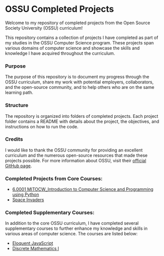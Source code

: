 # OSSU Completed Projects

Welcome to my repository of completed projects from the Open Source Society University (OSSU) curriculum!

This repository contains a collection of projects I have completed as part of my studies in the OSSU Computer Science program. These projects span various domains of computer science and showcase the skills and knowledge I have acquired throughout the curriculum.

### Purpose

The purpose of this repository is to document my progress through the OSSU curriculum, share my work with potential employers, collaborators, and the open-source community, and to help others who are on the same learning path.


### Structure

The repository is organized into folders of completed projects. Each project folder contains a README with details about the project, the objectives, and instructions on how to run the code.

### Credits

I would like to thank the OSSU community for providing an excellent curriculum and the numerous open-source resources that made these projects possible. For more information about OSSU, visit their [official GitHub page](github.com/ossu/computer-science).

### Completed Projects from Core Courses: 
- [6.0001 MITOCW_Introduction to Computer Science and Programming using Python](./6.0001-assignments-solutions/)
- [Space Invaders](./space-invaders/)


### Completed Supplementary Courses:

In addition to the core OSSU curriculum, I have completed several supplementary courses to further enhance my knowledge and skills in various areas of computer science. The courses are listed below:

- [Eloquent JavaScript]()
- [Discrete Mathematics I]()